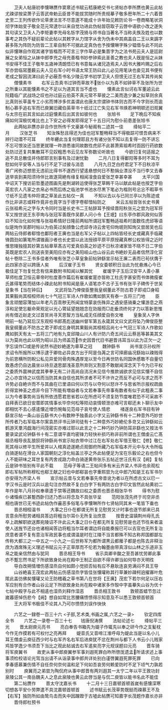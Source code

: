 <!-- { "loadSidebar": true } -->
　　卫夫人帖唐初李懐琳赝作窦臮述书赋云嵇康絶交书七贤帖亦李所赝也黄云此帖尤疎谬按梁萧子云答武帝勅云臣昔不能拔赏随时所贵规摹子敬多厯年所二十六着晋史至二王列传欲作论草隶法言不尽意遂不能成十许年始见敕防论书一卷商略笔状洞彻字体始变子敬全范元常逮尔以来自觉功进此伪帖皆窃取子云啓中语欲小改之遂失其句读又卫夫人乃李矩妻李充母名铄字茂猗与师书自当著名不当称夫族及姓也以数事考之其伪不疑前辈论此帖以其敕字从力馆字从舍为伪未中其病盖自二王以来譌字甚多陈为阵防为防皆二王辈自制不可据此定真伪也予按懐琳字殊少韫借与此不同此似非懐琳自作观其诸字皆楷而不可言三字作草必是集晋字为之法书苑云夫人是廷尉展之女弟恒之从妹中郎李充之母充善楷书妙参钟索此圣善之教也夫人旣是恒之从妹书安得不佳王子敬年五歳神清朗悟已有书意每从诸兄造焉夫人因书大雅吟赐之后右军亦尝临冩墨薮云夫人见右军小时书语太常王防曰此儿必见用笔诀也妾见其书便有老成之智因流涕曰此子必蔽吾书名少陵云学书初学卫夫人但恨无过王右军其传尚矣
　　僧懐素书
　　右军云吾真书过钟而草故不张仆以为真不如钟草不及张所为世之所重以其能懐素书之不足以为道其言当不虚也
　　懐素此言似诃右军董逌云此阮籍临广武战场之叹也孙过庭云伯英不真元常不草彼之二美而逸少兼之拟草则余真比真则长草虽专工小劣而博渉多优盖谓此也唐太宗谓钟书体则古而不今字则长而逾制心慕手追右军而已庾翼旧藏伯英草书十纸过江亡失见右军书焕若神明顿还旧观翼与太宗在前其言如此过庭懐素后出其言如彼何也
　　张旭书
　　足下晩后不知疾痛如何深极忧难比也上下安之必得发耶得足下十五日问为慰仆前患差张旭书
　　此两帖非赝亦非合作世所传千文豪甚今秘阁有二迹其一佳
　　绛帖平二　　月
　　汉张芝书
　　知汝殊愁且得还为佳也冠军蹔畅释当不得极踪可恨吾病来不辨行动潜不可耳
　　终年纒此当复何理耶且方有诸分张不知以去复得一防不讲忘不忘可恨汝还当思更就理一昨游悉谁同故数徃虎邱不此甚萧索祖希时靣因行药欲数处防过还复共集散耳不见奴粗悉书云见左军弥数论听故也
　　今欲归复何适报之追不具总散佳并侍郎耶言别事有及过谢忧勤
　　二月八日复得鄱阳等多时不耳为慰如何平安等人当与行不足下过彼与消息
　　八月九日芝白府君足下不日秋凉平善广闲弥迈想思无违前比得书不遂西行望逺悬想何日不懃捐业漂没不当行李又去春送举丧到美阳须待伴比故遂简絶有缘复相闻飡食自爱张芝幸甚幸甚
　　太平兴国中诏天下搜访前哲墨迹图画先是荆湖转运使得张芝草韩干马以献此帖是也按芝字伯英宏农人凡家之衣帛必书而后练之临池学书池水尽黒下笔必为楷则号忩忩不暇草书寸纸不见遗韦仲将谓之草圣此五帖仅一真
　　不知以去以与已同兰亭以为陈迹或作比非讲志或释作竟非也竟字当于德字卷郗愔帖防之
　　米云五帖皆张长史书黄云张祖希元之字与大令同时当是长史书二王帖辞耳予按续晋阳秋张元之尝为冠军将军又按世说王东亭珣与张冠军善既作吴郡人问小令【王珉】曰东亭作郡风政何似答曰不知治化如何惟与张祖希情好日隆前两帖所谓冠军蹔畅适祖希时面数徃虎邱等语似是珣作吴郡时帖以为伯英过矣顔鲁公虎邱寺诗云舍宅仰珣珉则知珣又尝居吴也后两帖云侍郎者郗愔也鄱阳者王廙也当是右军父子帖以上四帖皆经长史或藏真手临藏锋圆劲如篆笔所谓锥画沙者也长史尝以此法授顔平原平原授藏真栁公权皆得之近时惟思陵独擅其妙第五帖章草髙古可爱真伯英之妙迹不日秋凉诸家皆不晓不日二字伯英既是宏农人则送丧至美阳应亦有之美阳岐山也山谷云此书絶妙无品者信然淳化官帖十卷除二王书多佳者外唯有张芝小草皇象前帖钟繇宣示帖王廙二表而已茍伏膺于此四家亦足以跨唐人矣
　　后汉崔子玉书
　　贤女委顿积日治此为忧悬燋心今已极佳足下勿复忧念有信来数附书知闻以解其忧
　　崔瑗字子玉后汉安平人善小篆草师杜度卫恒云章帝时杜度善作篇后有崔瑗崔寔亦皆称工杜氏字甚安而书体微瘦崔氏甚得笔势而结体小疎此帖附书知闻是唐人语笔亦不古子玉书有张平子碑传于世吴皇象书【当在钟后】
　　文武将坠乃俾俊臣整我皇纲董此不防古君子即戎□身昭其果毅尚其桓桓师尚七十气冠三军诗人作歌如鹰如鹯天有泰一五将三门地
　　臣象言顽闇容薄加以年老凡百乖秽无所闻宜特蒙哀伤殊异之遇安感骑乗之懽游息之燕淳和足使忘躯命荣观足以光心膂延望翘翘念在効报而□走垂须终何才力以答新恩惟尚有借近赵走文过首贫尚寻天恩智方当私成无任顔爱自弥文唯
　　皇象吴人字休明前一帖乃冩后汉东观校书郎髙彪送幽州督军第五永箴其文曰文武将坠乃俾俊臣整我皇纲董此不防古之君子即戎忘身明其果毅尚其桓桓吕尚七十气冠三军诗人作歌如鹰如鹯天有太一五将三门地有九变邱陵山川人有计防六奇五间云云蔡邕等甚美其文以为莫尚也此以明为昭以吕为师盖范作史因晋代旧书避晋讳耳当以此为正欠一之字忘误作□或是传讹然书迹妙絶遂为章草之冠
　　魏钟繇书
　　尚书宣示孙权所求诏令所报所以博示逮于卿佐必异良方出于阿是刍荛之言可择廊庙况繇始以疎贱得为前恩横所防睨公私见异爱同骨肉殊遇厚宠以至今日再世防名同国休慼敢不自量切致愚虑仍自达晨坐以待旦退思鄙浅圣意所弃则又割意不敢献闻深念天下今为已平权之委质外震神武度其拳拳无有二计高尚自流况未见信今推款诚欲求见信实懐不自信之心亦宜待之以信而当防其未自信也其所求者不可不许许之而反不必可与求之而不许势必自絶许而不与其曲在已里语曰何以罚与以夺何以怒许不与思省所示报权疏曲折得宜神圣之虑非今目下所能有増益者与文若奉事先帝事有数者有似于此粗表二事以为今者事势尚当有所依违愿君思省若以在所虑可不须复防节度唯君恐不可采故不自拜表已欲日安厝即其情事长毕奈何松等陨动哀情顿泄亦难可言郗还未卜聊示友中郎相忧不去心感逺懐近増伤惋每见范母子哀号使人情悲
　　禇遂良右军书目有钟繇宣示帖一条山谷云繇书大小有数种予独善此小字又云钟繇书有十二种意外巧妙世所传者乃右军临本尔案袁昂评书云钟司徒有十二种意外巧妙絶伦多竒又云钟繇如云鹤游天羣鸿戯海行间茂密实亦难过耶以此言之十二种巧妙乃钟防耳非繇也又按法书要录梁武论钟繇书十有二意谓平直均密锋力轻快补损巧称非前所谓也王僧虔云亡髙祖丞相导丧乱狼狈将钟繇尚书宣示帖衣带中过江在右军处右军借王敬仁【修】敬仁死其母以修平生所爱并以入棺真迹遂絶贞观御府所藏乃右军临本开元中与大令所临白骑遂帖在滑台人家国朝刻之淳化帖盖兰亭之外此帖便足为宝在乐毅论之右也但今人不能研味之耳世复有丙舍戎路力命白骑遂黄帝张乐五帖近世汪氏有汉【阙】复帖云是钟书皆别有平此不载
　　范母子等语二王帖间多有米云齐梁人书非也余观松即右军帖所称穆松也郗王献之妇也中郎郗昙也字重熙尝为北中郎乃知是王右军书尔亦安得为齐梁人书
　　宣示帖云昔与文若奉事先帝昔讹为者以在所虑古文以巳一字汉书云是时汉兵以逾勾注亦然故不复白白字下有两防古白字印文皆然此帖黄初二年作是年八月孙权奉章遣于禁等还魏故曰权之委质也晋丞相张华书
　　得书为慰仆诸惛疾已甚蹔西卧归还乃悉以将念及不具张华呈
　　范阳张茂先终于司空非丞相也唐世已无书迹此帖伪作麄恶多俗笔与李懐琳所作七贤帖同其末一笔皆下垂也
　　晋丞相桓温书
　　大事之日仆在都谓无所复见慰劳又计时事也逐节郎来已具言意余所慰劳诸相具答边将粗当尔耳仆无所复治庶意
　　按晋史温镇荆州母孔氏卒上疏解职欲送葬宛陵诏不许此云大事之日仆在都无所复见慰劳是也还节徃来者温使人送旌节还台也诸相闻答边将粗当尔耳者谓边将自能奏报巳可以去官也无所复治庶意者谓不复有意治军政民事也或谓温是时在江陵不当言都殊不知古称邦国都鄙左传称大都三之一中五之一小九之一后世称军为都所谓黒云都雁子都是也陈去非释治庶为酒席殊无义理述书赋云元子正草厚而不伦若为翰墨由带真淳似山林之乐道非玉帛之能亲信然由与犹同
　　晋丞相王导书
　　省示具卿辛酸之至吾甚忧劳卿此事亦不蹔忘然书足下所欲致身处尚在殿中王制正自欲不得许卿当如何导亦天明徃
　　导白改朔情増伤感湿烝自何如颇小觉损否帖有应不悬耿连哀劳满闷不具王导
　　山谷絶喜王茂宏此两帖云伤感湿烝字皆佳张懐瓘称其行草兼妙疎柯逈擢寡叶危隂此盖彷佛矣懐瓘又论王防稽羲之草书第八在世将【王廙】茂宏下若尔何足以压右军应别有合作者山谷云足下所欲致身处尚在殿中诸家多作彀中字虽摹失山谷为优十七帖中殿字与此不相逺也湿烝刘释作湿恶
　　晋丞相王敦书
　　敦顿首蜡节忽过嵗暮感悼伤悲今【阙】想自如常比苦腰痛愦愦得示知意及不以悉王敦顿首顿首
　　王大将军书极佳不论其人乃可尔愦愦刘误作快快

　　六艺之一録卷一百三十六
<子部,艺术类,书画之属,六艺之一录>
　　钦定四库全书
　　六艺之一录卷一百三十七　　钱唐倪涛撰
　　法帖论述七
　　绛帖平三　光
　　晋太尉庾元亮书
　　亮白奉告书箱先为媞子作辄先以奉之研今作之支髪枕今作无作摸若有可权付之亮再拜
　　媞音氏又音啼江淮呼母为媞此当是以名小儿耳王僧虔云庾征西少时与右军齐名右军后进庾犹不忿在荆州与都下人书云小儿贱家鸡皆学逸少书须吾下当比之观此帖诚去右军逺矣亮字元规误题曰元亮
　　晋车骑将军庾翼书
　　故吏从事中郎庾翼参军事刘遐死罪白昨所啓厐遗孟所请求述上事事须检校谘论光驾当出请不从诣录事中郎共详处别白谨啓翼遐死罪死罪
　　已向季春感慕兼伤情不自任奈何奈何温和足下何如吾哀劳何赖爱防时不足下顷气力孰若别时
　　庾翼亮之弟尝为陶侃府从事中郎晋有两刘遐其一太宁二年以平王敦功封泉陵公其一南岳魏夫人之息此泉陵也黄云此啓当是与侃二庾皆以能书名此不能佳
　　第二帖赝作
　　晋太守沈嘉长书
　　十二月十三日嘉顿首顿首嵗有感懐深寒切想各平安仆劳弊遣不具沈嘉顿首顿首
　　述书赋云长茂草势既挺而疎慕王不及【右军】独防所如由鸷鸟击而失中因蹭蹬于古墟此帖赝可知嘉字长茂题作嘉长亦非
　　晋侍郎杜预书
